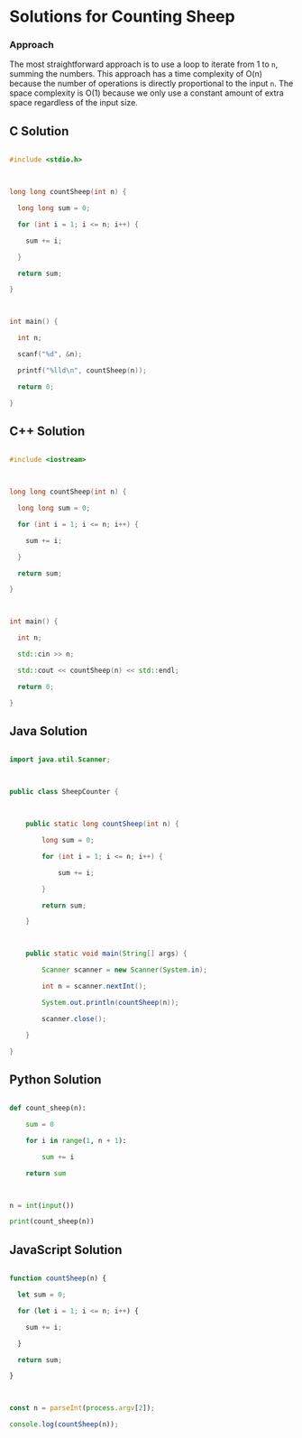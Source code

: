 # Solutions for Counting Sheep

### Approach
The most straightforward approach is to use a loop to iterate from 1 to `n`, summing the numbers. This approach has a time complexity of O(n) because the number of operations is directly proportional to the input `n`.  The space complexity is O(1) because we only use a constant amount of extra space regardless of the input size.

## C Solution
```c
#include <stdio.h>

long long countSheep(int n) {
  long long sum = 0;
  for (int i = 1; i <= n; i++) {
    sum += i;
  }
  return sum;
}

int main() {
  int n;
  scanf("%d", &n);
  printf("%lld\n", countSheep(n));
  return 0;
}
```

## C++ Solution
```cpp
#include <iostream>

long long countSheep(int n) {
  long long sum = 0;
  for (int i = 1; i <= n; i++) {
    sum += i;
  }
  return sum;
}

int main() {
  int n;
  std::cin >> n;
  std::cout << countSheep(n) << std::endl;
  return 0;
}
```

## Java Solution
```java
import java.util.Scanner;

public class SheepCounter {

    public static long countSheep(int n) {
        long sum = 0;
        for (int i = 1; i <= n; i++) {
            sum += i;
        }
        return sum;
    }

    public static void main(String[] args) {
        Scanner scanner = new Scanner(System.in);
        int n = scanner.nextInt();
        System.out.println(countSheep(n));
        scanner.close();
    }
}
```

## Python Solution
```python
def count_sheep(n):
    sum = 0
    for i in range(1, n + 1):
        sum += i
    return sum

n = int(input())
print(count_sheep(n))
```

## JavaScript Solution
```javascript
function countSheep(n) {
  let sum = 0;
  for (let i = 1; i <= n; i++) {
    sum += i;
  }
  return sum;
}

const n = parseInt(process.argv[2]);
console.log(countSheep(n));
```